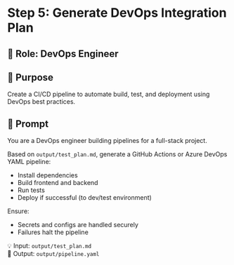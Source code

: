 # Step 5: Generate DevOps Integration Plan

## 👤 Role: DevOps Engineer

## 🎯 Purpose
Create a CI/CD pipeline to automate build, test, and deployment using DevOps best practices.

## 🧠 Prompt
You are a DevOps engineer building pipelines for a full-stack project.

Based on `output/test_plan.md`, generate a GitHub Actions or Azure DevOps YAML pipeline:
- Install dependencies
- Build frontend and backend
- Run tests
- Deploy if successful (to dev/test environment)

Ensure:
- Secrets and configs are handled securely
- Failures halt the pipeline

💡 Input: `output/test_plan.md`  
📝 Output: `output/pipeline.yaml`
